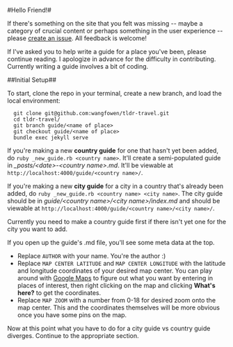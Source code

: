 #Hello Friend!#

If there's something on the site that you felt was missing -- maybe a category 
of crucial content or perhaps something in the user experience -- please [create 
an issue](https://github.com/wangfowen/tldr-travel/issues). All feedback is 
welcome!

If I've asked you to help write a guide for a place you've been, please continue 
reading. I apologize in advance for the difficulty in contributing. Currently 
writing a guide involves a bit of coding.

##Initial Setup##

To start, clone the repo in your terminal, create a new branch, and load the 
local environment:

```
  git clone git@github.com:wangfowen/tldr-travel.git
  cd tldr-travel/
  git branch guide/<name of place>
  git checkout guide/<name of place>
  bundle exec jekyll serve
```

If you're making a new __country guide__ for one that hasn't yet been added, do 
`ruby _new_guide.rb <country name>`. It'll create a semi-populated guide in 
_\_posts/\<date\>-\<country name\>.md_. It'll be viewable at 
`http://localhost:4000/guide/<country name>/`.

If you're making a new __city guide__ for a city in a country that's already 
been added, do `ruby _new_guide.rb <country name> <city name>`. The city guide 
should be in _guide/\<country name\>/\<city name\>/index.md_ and should be 
viewable at `http://localhost:4000/guide/<country name>/<city name>/`.

Currently you need to make a country guide first if there isn't yet one for the 
city you want to add.

If you open up the guide's .md file, you'll see some meta data at the top.

- Replace `AUTHOR` with your name. You're the author :)
- Replace `MAP CENTER LATITUDE` and `MAP CENTER LONGITUDE` with the latitude and 
longitude coordinates of your desired map center. You can play around with 
[Google Maps](https://www.google.com/maps) to figure out what you want by 
entering in places of interest, then right clicking on the map and clicking 
__What's here?__ to get the coordinates.
- Replace `MAP ZOOM` with a number from 0-18 for desired zoom onto the map 
center. This and the coordinates themselves will be more obvious once you have 
some pins on the map.

Now at this point what you have to do for a city guide vs country guide 
diverges. Continue to the appropriate section.
